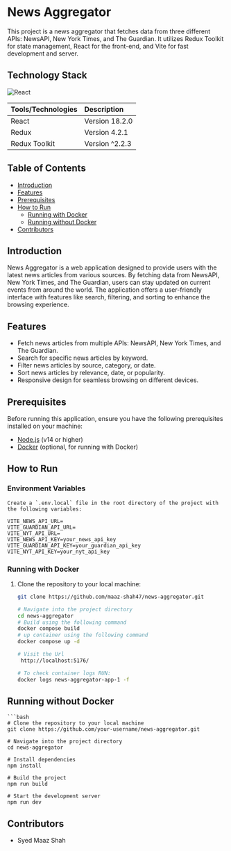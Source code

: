 # News Aggregator

This project is a news aggregator that fetches data from three different APIs: NewsAPI, New York Times, and The Guardian. It utilizes Redux Toolkit for state management, React for the front-end, and Vite for fast development and server.

## Technology Stack
![React](https://img.shields.io/badge/React-20232A?style=for-the-badge&logo=react&logoColor=61DAFB) 

| Tools/Technologies      | Description |
| :---        |:----   |
| React   | Version 18.2.0          |
| Redux | Version 4.2.1 |
| Redux Toolkit | Version ^2.2.3 |

## Table of Contents
- [Introduction](#introduction)
- [Features](#features)
- [Prerequisites](#prerequisites)
- [How to Run](#how-to-run)
  - [Running with Docker](#running-with-docker)
  - [Running without Docker](#running-without-docker)
- [Contributors](#contributors)

## Introduction

News Aggregator is a web application designed to provide users with the latest news articles from various sources. By fetching data from NewsAPI, New York Times, and The Guardian, users can stay updated on current events from around the world. The application offers a user-friendly interface with features like search, filtering, and sorting to enhance the browsing experience.

## Features

- Fetch news articles from multiple APIs: NewsAPI, New York Times, and The Guardian.
- Search for specific news articles by keyword.
- Filter news articles by source, category, or date.
- Sort news articles by relevance, date, or popularity.
- Responsive design for seamless browsing on different devices.

## Prerequisites

Before running this application, ensure you have the following prerequisites installed on your machine:

- [Node.js](https://nodejs.org/) (v14 or higher)
- [Docker](https://www.docker.com/) (optional, for running with Docker)

## How to Run

### Environment Variables

    Create a `.env.local` file in the root directory of the project with the following variables:
    
    VITE_NEWS_API_URL=
    VITE_GUARDIAN_API_URL=
    VITE_NYT_API_URL=
    VITE_NEWS_API_KEY=your_news_api_key
    VITE_GUARDIAN_API_KEY=your_guardian_api_key
    VITE_NYT_API_KEY=your_nyt_api_key
    
### Running with Docker

1. Clone the repository to your local machine:
   ```bash
   git clone https://github.com/maaz-shah47/news-aggregator.git

   # Navigate into the project directory
   cd news-aggregator
   # Build using the following command
   docker compose build
   # up container using the following command
   docker compose up -d

   # Visit the Url
    http://localhost:5176/

   # To check container logs RUN:
   docker logs news-aggregator-app-1 -f

## Running without Docker

    ```bash
    # Clone the repository to your local machine
    git clone https://github.com/your-username/news-aggregator.git
    
    # Navigate into the project directory
    cd news-aggregator
    
    # Install dependencies
    npm install
    
    # Build the project
    npm run build
    
    # Start the development server
    npm run dev


## Contributors

- Syed Maaz Shah

